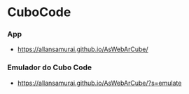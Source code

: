 # CuboCode
### App
* https://allansamurai.github.io/AsWebArCube/
### Emulador do Cubo Code
* https://allansamurai.github.io/AsWebArCube/?s=emulate
